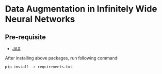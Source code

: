 # Data Augmentation in Infinitely Wide Neural Networks

## Pre-requisite
- [JAX](https://github.com/google/jax#installation)

After installing above packages, run following command
```
pip install -r requirements.txt
```

## 